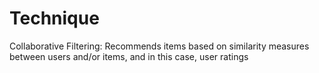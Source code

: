 
# Technique
Collaborative Filtering: Recommends items based on similarity measures between users and/or items, and in this case, user ratings 